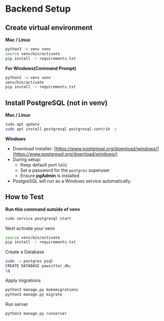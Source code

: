 # Backend Setup

## Create virtual environment
**Mac / Linux**
```bash
python3 -m venv venv
source venv/bin/activate
pip install -r requirements.txt
```
**For Windows(Command Prompt)**
```bash
python3 -m venv venv
venv/bin/activate
pip install -r requirements.txt
```

## Install PostgreSQL (not in venv)
**Mac / Linux**
```bash
sudo apt update
sudo apt install postgresql postgresql-contrib -y
```

**Windows**
- Download installer: [https://www.postgresql.org/download/windows/](https://www.postgresql.org/download/windows/)
- During setup:
  - Keep default port `5432`
  - Set a password for the `postgres` superuser
  - Ensure **pgAdmin** is installed
- PostgreSQL will run as a Windows service automatically.


## How to Test
**Run this command outside of venv**
```bash
sudo service postgresql start
```
Next activate your venv
```bash
source venv/bin/activate
pip install -r requirements.txt
```
Create a Database
```bash
sudo -u postgres psql
CREATE DATABASE pawsitter_db;
\q
```
Apply migrations
```bash
python3 manage.py makemigrations
python3 manage.py migrate
```

Run server 
```bash
python3 manage.py runserver
```

